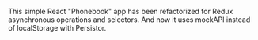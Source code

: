This simple React "Phonebook" app has been refactorized for Redux asynchronous operations and selectors. And now it uses mockAPI instead of localStorage with Persistor.